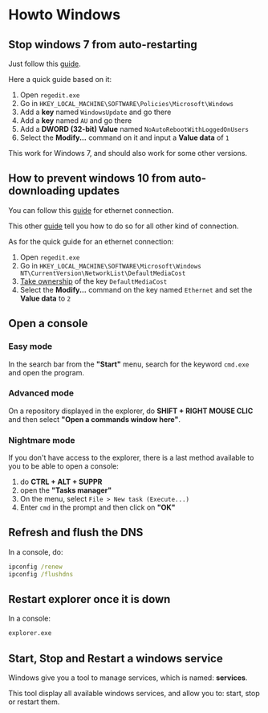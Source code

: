 # Howto Windows

## Stop windows 7 from auto-restarting

Just follow this [guide](https://www.groovypost.com/howto/microsoft/stop-windows-7-from-auto-restarting-after-update/).

Here a quick guide based on it:

1.  Open `regedit.exe`
2.  Go in `HKEY_LOCAL_MACHINE\SOFTWARE\Policies\Microsoft\Windows`
3.  Add a **key** named `WindowsUpdate` and go there
4.  Add a **key** named `AU` and go there
5.  Add a **DWORD (32-bit) Value** named `NoAutoRebootWithLoggedOnUsers`
6.  Select the **Modify...** command on it and input a **Value data** of `1`

This work for Windows 7, and should also work for some other versions.

## How to prevent windows 10 from auto-downloading updates

You can follow this [guide](https://www.howtogeek.com/262477/how-to-set-an-ethernet-connection-as-metered-in-windows-8-and-10/) for ethernet connection.

This other [guide](https://www.howtogeek.com/224471/how-to-prevent-windows-10-from-automatically-downloading-updates/) tell you how to do so for all other kind of connection.

As for the quick guide for an ethernet connection:

1.  Open `regedit.exe`
2.  Go in `HKEY_LOCAL_MACHINE\SOFTWARE\Microsoft\Windows NT\CurrentVersion\NetworkList\DefaultMediaCost`
3.  [Take ownership](https://www.howtogeek.com/262464/how-to-gain-full-permissions-to-edit-protected-registry-keys/) of the key `DefaultMediaCost`
4.  Select the **Modify...** command on the key named `Ethernet` and set the **Value data** to `2`

## Open a console

### Easy mode

In the search bar from the **"Start"** menu, search for the keyword `cmd.exe` and open the program.

### Advanced mode

On a repository displayed in the explorer, do **SHIFT + RIGHT MOUSE CLIC** and then select **"Open a commands window here"**.

### Nightmare mode

If you don't have access to the explorer, there is a last method available to you to be able to open a console:

1.  do **CTRL + ALT + SUPPR**
2.  open the **"Tasks manager"**
3.  On the menu, select `File > New task (Execute...)`
4.  Enter `cmd` in the prompt and then click on **"OK"**

## Refresh and flush the DNS

In a console, do:

```cmd
ipconfig /renew
ipconfig /flushdns
```

## Restart explorer once it is down

In a console:

```cmd
explorer.exe
```

## Start, Stop and Restart a windows service

Windows give you a tool to manage services, which is named: **services**.

This tool display all available windows services, and allow you to: start, stop or restart them.
